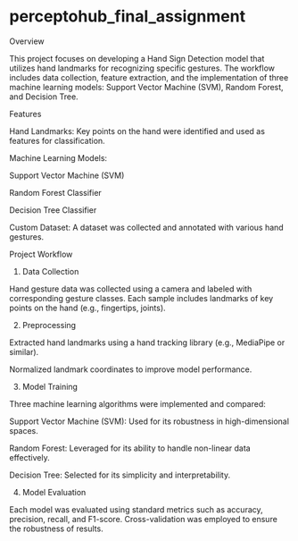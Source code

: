 # perceptohub_final_assignment
Overview

This project focuses on developing a Hand Sign Detection model that utilizes hand landmarks for recognizing specific gestures. The workflow includes data collection, feature extraction, and the implementation of three machine learning models: Support Vector Machine (SVM), Random Forest, and Decision Tree.

Features

Hand Landmarks: Key points on the hand were identified and used as features for classification.

Machine Learning Models:

Support Vector Machine (SVM)

Random Forest Classifier

Decision Tree Classifier

Custom Dataset: A dataset was collected and annotated with various hand gestures.

Project Workflow

1. Data Collection

Hand gesture data was collected using a camera and labeled with corresponding gesture classes. Each sample includes landmarks of key points on the hand (e.g., fingertips, joints).

2. Preprocessing

Extracted hand landmarks using a hand tracking library (e.g., MediaPipe or similar).

Normalized landmark coordinates to improve model performance.

3. Model Training

Three machine learning algorithms were implemented and compared:

Support Vector Machine (SVM): Used for its robustness in high-dimensional spaces.

Random Forest: Leveraged for its ability to handle non-linear data effectively.

Decision Tree: Selected for its simplicity and interpretability.

4. Model Evaluation

Each model was evaluated using standard metrics such as accuracy, precision, recall, and F1-score. Cross-validation was employed to ensure the robustness of results.
